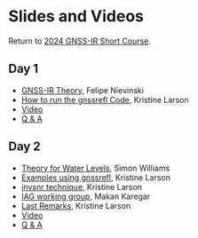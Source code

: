 # Slides and Videos 

Return to [2024 GNSS-IR Short Course](https://gnssrefl.readthedocs.io/en/latest/pages/sc_index2024.html).

## Day 1
- [GNSS-IR Theory](https://morefunwithgps.com/public_html/sc2024/slides-gnssir-theory-2024.pdf), Felipe Nievinski
- [How to run the gnssrefl Code](https://morefunwithgps.com/public_html/sc2024/Day1-runningCode.pdf), Kristine Larson
- [Video](https://www.youtube.com/watch?v=tkjch4QRRs8)
- [Q & A](https://morefunwithgps.com/public_html/sc2024/Day1-QAReport.csv)

## Day 2
- [Theory for Water Levels](https://morefunwithgps.com/public_html/sc2024/Day2-Williams.pdf), Simon Williams
- [Examples using gnssrefl](https://morefunwithgps.com/public_html/sc2024/Day2-Examples.pdf), Kristine Larson
- [invsnr technique](https://morefunwithgps.com/public_html/sc2024/Day2-invsnr_slides.pdf), Kristine Larson
- [IAG working group](https://morefunwithgps.com/public_html/sc2024/Day2-WG.pdf), Makan Karegar
- [Last Remarks](https://morefunwithgps.com/public_html/sc2024/Day2-May2024-good-bye.pdf), Kristine Larson
- [Video](https://www.youtube.com/watch?v=0Mn9z38l0fE)
- [Q & A](https://morefunwithgps.com/public_html/sc2024/Day2-QAReport.csv)


